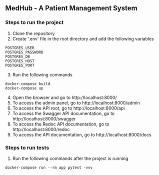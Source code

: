 ## MedHub - A Patient Management System

### Steps to run the project
1. Clone the repository
2. Create '.env' file in the root directory and add the following variables
```
POSTGRES_USER
POSTGRES_PASSWORD
POSTGRES_DB
POSTGRES_HOST
POSTGRES_PORT
```
3. Run the following commands
```
docker-compose build
docker-compose up
```
4. Open the browser and go to http://localhost:8000/
5. To access the admin panel, go to http://localhost:8000/admin
6. To access the API root, go to http://localhost:8000/api
7. To access the Swagger API documentation, go to http://localhost:8000/swagger
8. To access the Redoc API documentation, go to http://localhost:8000/redoc
9. To access the API documentation, go to http://localhost:8000/docs


### Steps to run tests
1. Run the following commands after the project is running
```
docker-compose run --rm app pytest -vvv
```
